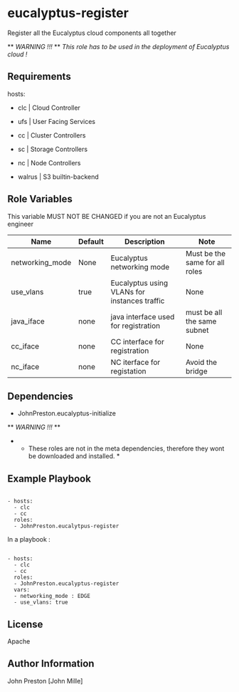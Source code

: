 eucalyptus-register
===================

Register all the Eucalyptus cloud components all together

** *WARNING !!!* **
*This role has to be used in the deployment of Eucalyptus cloud !*

Requirements
------------

hosts:

- clc | Cloud Controller

- ufs | User Facing Services

- cc | Cluster Controllers

- sc | Storage Controllers

- nc | Node Controllers

- walrus | S3 builtin-backend

Role Variables
--------------

This variable MUST NOT BE CHANGED if you are not an Eucalyptus engineer

| Name | Default | Description | Note
|--- |--- |--- |---
| networking_mode | None | Eucalyptus networking mode | Must be the same for all roles
| use_vlans| true | Eucalyptus using VLANs for instances traffic | None
| java_iface | none | java interface used for registration | must be all the same subnet
| cc_iface | none | CC interface for registration | None
| nc_iface | none | NC iterface for registation | Avoid the bridge

Dependencies
------------

- JohnPreston.eucalyptus-initialize

** *WARNING !!!* **
- * These roles are not in the meta dependencies, therefore they wont be downloaded and installed. *

Example Playbook
----------------

```

- hosts:
  - clc
  - cc
  roles:
  - JohnPreston.eucalytpus-register

```

In a playbook :

```

- hosts:
  - clc
  - cc
  roles:
  - JohnPreston.eucalyptus-register
  vars:
  - networking_mode : EDGE
  - use_vlans: true

```

License
-------

Apache

Author Information
------------------

John Preston [John Mille]
